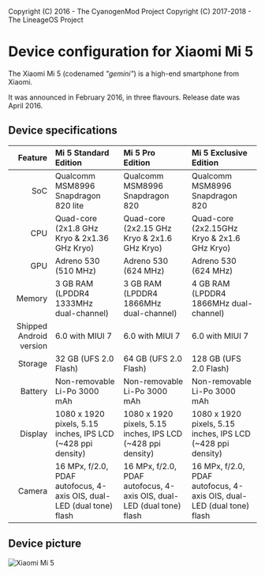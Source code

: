 Copyright (C) 2016 - The CyanogenMod Project
Copyright (C) 2017-2018 - The LineageOS Project

Device configuration for Xiaomi Mi 5
=========================================

The Xiaomi Mi 5 (codenamed _"gemini"_) is a high-end smartphone from Xiaomi.

It was announced in February 2016, in three flavours. Release date was April 2016.

## Device specifications

| Feature      | Mi 5 Standard Edition                                   | Mi 5 Pro Edition                                          | Mi 5 Exclusive Edition                                    |
| -----------: | :------------------------------------------------------ | :-------------------------------------------------------- | :-------------------------------------------------------- |
| SoC          | Qualcomm MSM8996 Snapdragon 820 lite                    | Qualcomm MSM8996 Snapdragon 820                           | Qualcomm MSM8996 Snapdragon 820                           |
| CPU          | Quad-core (2x1.8 GHz Kryo & 2x1.36 GHz Kryo)            | Quad-core (2x2.15 GHz Kryo & 2x1.6 GHz Kryo)              | Quad-core (2x2.15GHz Kryo & 2x1.6 GHz Kryo)               |
| GPU          | Adreno 530 (510 MHz)                                    | Adreno 530 (624 MHz)                                      | Adreno 530 (624 MHz)                                      |
| Memory       | 3 GB RAM (LPDDR4 1333MHz dual-channel)                  | 3 GB RAM (LPDDR4 1866MHz dual-channel)                    | 4 GB RAM (LPDDR4 1866MHz dual-channel)                    |
| Shipped Android version | 6.0 with MIUI 7                              | 6.0 with MIUI 7                                           | 6.0 with MIUI 7                                           |
| Storage      | 32 GB (UFS 2.0 Flash)                                   | 64 GB (UFS 2.0 Flash)                                     | 128 GB (UFS 2.0 Flash)                                    |
| Battery      | Non-removable Li-Po 3000 mAh                            | Non-removable Li-Po 3000 mAh                              | Non-removable Li-Po 3000 mAh                              |
| Display      | 1080 x 1920 pixels, 5.15 inches, IPS LCD (~428 ppi density) | 1080 x 1920 pixels, 5.15 inches, IPS LCD (~428 ppi density) | 1080 x 1920 pixels, 5.15 inches, IPS LCD (~428 ppi density)   |
| Camera       | 16 MPx, f/2.0, PDAF autofocus, 4-axis OIS, dual-LED (dual tone) flash | 16 MPx, f/2.0, PDAF autofocus, 4-axis OIS, dual-LED (dual tone) flash | 16 MPx, f/2.0, PDAF autofocus, 4-axis OIS, dual-LED (dual tone) flash |

## Device picture

![Xiaomi Mi 5](http://xiaomi-mi.com/uploads/CatalogueImage/xiaomi-mi-5-black-01_14051_1456305832.jpg "Xiaomi Mi 5 in black")

